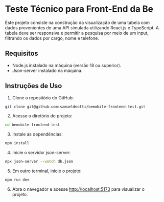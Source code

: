 # Teste Técnico para Front-End da Be

Este projeto consiste na construção da visualização de uma tabela com dados provenientes de uma API simulada utilizando React.js e TypeScript. A tabela deve ser responsiva e permitir a pesquisa por meio de um input, filtrando os dados por cargo, nome e telefone.

## Requisitos

- Node.js instalado na máquina (versão 18 ou superior).
- Json-server instalado na máquina.

## Instruções de Uso

1. Clone o repositório do GitHub:

```bash
git clone git@github.com:samueldeotti/bemobile-frontend-test.git
```

2. Acesse o diretório do projeto:

```bash
cd bemobile-frontend-test
```

3. Instale as dependências:

```bash
npm install
```

4. Inicie o servidor json-server:

```bash
npx json-server --watch db.json
```

5. Em outro terminal, inicie o projeto:

```bash
npm run dev
```

6. Abra o navegador e acesse [http://localhost:5173](http://localhost:5173) para visualizar o projeto.
